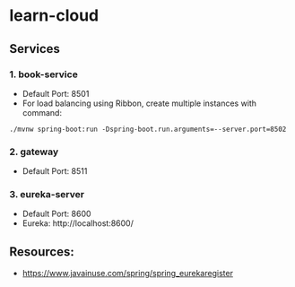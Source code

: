 # learn-cloud

## Services

### 1. book-service

- Default Port: 8501
- For load balancing using Ribbon, create multiple instances with command:
```
./mvnw spring-boot:run -Dspring-boot.run.arguments=--server.port=8502
```

### 2. gateway
- Default Port: 8511

### 3. eureka-server
- Default Port: 8600
- Eureka: http://localhost:8600/

## Resources:
 - https://www.javainuse.com/spring/spring_eurekaregister
